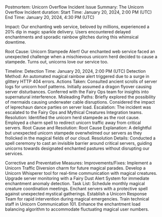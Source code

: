
Postmortem: Unicorn Overflow Incident
Issue Summary:
The Unicorn Overflow Incident duration: 
Start Time: January 20, 2024, 2:00 PM (UTC) 
End Time: January 20, 2024, 4:30 PM (UTC)

Impact: 
Our enchanting web service, beloved by millions, experienced a 20% dip in magic sparkle delivery. 
Users encountered delayed enchantments and sporadic rainbow glitches during this whimsical downtime.

Root Cause: 
Unicorn Stampede Alert! Our enchanted web service faced an unexpected challenge when a mischievous unicorn herd decided to cause a stampede. Turns out, unicorns love our service too.

Timeline:
Detection Time:
January 20, 2024, 2:00 PM (UTC)
Detection Method:
An automated magical rainbow alert triggered due to a surge in glittery HTTP  404 errors.
Actions Taken:
Consulted ancient scrolls of server logs for unicorn hoof patterns.
Initially assumed a dragon flyover causing server disturbances.
Conferred with the Fairy Ops team for insights into supernatural interference.
Misleading Paths:
Briefly explored the possibility of mermaids causing underwater cable disruptions.
Considered the impact of leprechaun dance parties on server load.
Escalation:
The incident was escalated to the Fairy Ops and Mythical Creatures Integration teams.
Resolution:
Identified the unicorn herd stampede as the root cause.
Employed a charm spell to redirect unicorn traffic away from critical servers.
Root Cause and Resolution:
Root Cause Explanation:
 A delightful but unexpected unicorn stampede overwhelmed our servers as they frolicked in the magical fields of our cloud.
Resolution Details:
 Conducted a spell ceremony to cast an invisible barrier around critical servers, guiding unicorns towards designated enchanted pastures without disrupting our services.

Corrective and Preventative Measures:
Improvements/Fixes:
Implement a Unicorn Traffic Diversion charm for future magical parades.
Develop a Unicorn Whisperer tool for real-time communication with magical creatures.
Upgrade server monitoring with a Fairy Dust Alert System for immediate enchantment anomaly detection.
Task List:
Schedule monthly magical creature coordination meetings.
Enchant servers with a protective spell against unexpected mystical gatherings.
Establish a Unicorn Response Team for rapid intervention during magical emergencies.
Train technical staff in Unicorn Communication 101.
Enhance the enchantment load balancing algorithm to accommodate fluctuating magical user numbers.


